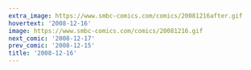 ```yaml
---
extra_image: https://www.smbc-comics.com/comics/20081216after.gif
hovertext: '2008-12-16'
image: https://www.smbc-comics.com/comics/20081216.gif
next_comic: '2008-12-17'
prev_comic: '2008-12-15'
title: '2008-12-16'
---
```


